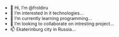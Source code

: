 - 👋 Hi, I’m @froldiru
- 👀 I’m interested in it technologies...
- 🌱 I’m currently learning programming...
- 💞️ I’m looking to collaborate on intresting project...
- 📫 Ekaterinburg city in Russia...

<!---
froldiru/froldiru is a ✨ special ✨ repository because its `README.md` (this file) appears on your GitHub profile.
You can click the Preview link to take a look at your changes.
--->
